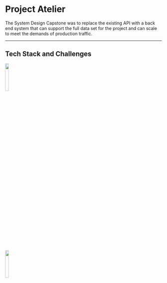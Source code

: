 # Project Atelier

The System Design Capstone was to replace the existing API with a back end system that can support the full data set for the project and can scale to meet the demands of production traffic.

---

## Tech Stack and Challenges

<code><img width="15%" src="https://www.vectorlogo.zone/logos/nodejs/nodejs-ar21.svg"></code>

<code><img width="15%" src="https://www.vectorlogo.zone/logos/expressjs/expressjs-ar21.svg"></code>

